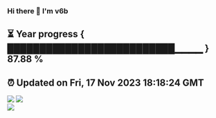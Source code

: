 ### Hi there 👋  I'm v6b  
⏳ Year progress { ██████████████████████████▁▁▁▁ } 87.88 %
---
⏰ Updated on Fri, 17 Nov 2023 18:18:24 GMT
---
![](https://github-readme-stats.vercel.app/api?username=v6b&bg_color=30,e96443,904e95&title_color=fff&text_color=fff&layout=compact)
![](https://github-readme-stats.vercel.app/api/top-langs/?username=v6b&layout=compact&bg_color=30,e96443,904e95&title_color=fff&text_color=fff)  
![](https://gcore.jsdelivr.net/gh/v6b/v6b@main/assets/github-contribution-grid-snake.svg)

